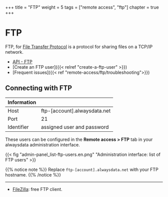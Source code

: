 +++
title = "FTP"
weight = 5
tags = ["remote access", "ftp"]
chapter = true
+++

# FTP

FTP, for [File Transfer Protocol](https://en.wikipedia.org/wiki/File_Transfer_Protocol) is a protocol for sharing files on a TCP/IP network.

- [API - FTP](https://api.alwaysdata.com/v1/ftp/doc/)
- [Create an FTP user]({{< relref "create-a-ftp-user" >}})
- [Frequent issues]({{< ref "remote-access/ftp/troubleshooting">}})

## Connecting with FTP

|Information||
|--- |--- |
|Host|ftp-[account].alwaysdata.net|
|Port|21|
|Identifier|assigned user and password|

These users can be configured in the **Remote access > FTP** tab in your alwaysdata administration interface.

{{< fig "admin-panel_list-ftp-users.en.png" "Administration interface: list of FTP users" >}}

{{% notice note %}}
Replace `ftp-[account].alwaysdata.net` with your FTP hostname.
{{% /notice %}}

---
- [FileZilla](https://filezilla-project.org/download.php): free FTP client.
